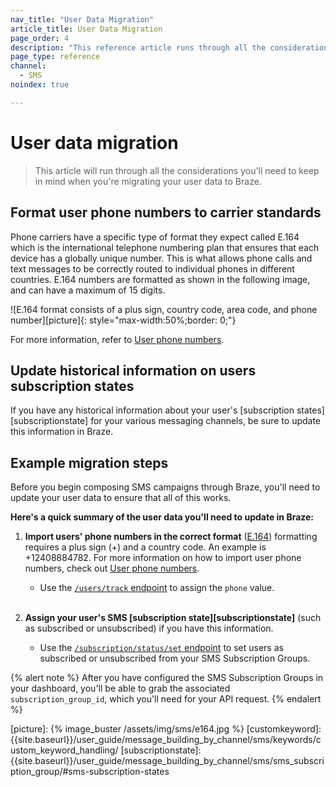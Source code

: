 ```yaml
---
nav_title: "User Data Migration"
article_title: User Data Migration
page_order: 4
description: "This reference article runs through all the considerations you'll need to keep in mind when you're migrating your user data to Braze."
page_type: reference
channel:
  - SMS
noindex: true

---
```


# User data migration

> This article will run through all the considerations you'll need to keep in mind when you're migrating your user data to Braze.

## Format user phone numbers to carrier standards

Phone carriers have a specific type of format they expect called E.164 which is the international telephone numbering plan that ensures that each device has a globally unique number. This is what allows phone calls and text messages to be correctly routed to individual phones in different countries. E.164 numbers are formatted as shown in the following image, and can have a maximum of 15 digits.

![E.164 format consists of a plus sign, country code, area code, and phone number][picture]{: style="max-width:50%;border: 0;"}

For more information, refer to [User phone numbers][userphone].

## Update historical information on users subscription states

If you have any historical information about your user's [subscription states][subscriptionstate] for your various messaging channels, be sure to update this information in Braze.

## Example migration steps

Before you begin composing SMS campaigns through Braze, you'll need to update your user data to ensure that all of this works.

**Here's a quick summary of the user data you'll need to update in Braze:**

1. **Import users' phone numbers in the correct format** ([E.164][0]) formatting requires a plus sign (+) and a country code. An example is +12408884782. For more information on how to import user phone numbers, check out [User phone numbers][userphone].
    * Use the [`/users/track` endpoint][1] to assign the `phone` value.<br><br>

2. **Assign your user's SMS [subscription state][subscriptionstate]** (such as subscribed or unsubscribed) if you have this information.
    * Use the [`/subscription/status/set` endpoint][6] to set users as subscribed or unsubscribed from your SMS Subscription Groups.

{% alert note %}
After you have configured the SMS Subscription Groups in your dashboard, you'll be able to grab the associated `subscription_group_id`, which you'll need for your API request.
{% endalert %}

[0]: https://en.wikipedia.org/wiki/E.164
[userphone]: {{site.baseurl}}/user_guide/message_building_by_channel/sms/phone_numbers/user_phone_numbers/
[1]: {{site.baseurl}}/api/endpoints/user_data/post_user_track/
[2]: {{site.baseurl}}/api/endpoints/user_data/post_user_alias/
[3]: {{site.baseurl}}/developer_guide/platform_integration_guides/swift/analytics/setting_user_ids/#aliasing-users
[4]: {{site.baseurl}}/developer_guide/platform_integration_guides/android/analytics/setting_user_ids/#aliasing-users
[5]: {{site.baseurl}}/developer_guide/platform_integration_guides/web/analytics/setting_user_ids/#aliasing-users
[6]: {{site.baseurl}}/api/endpoints/subscription_groups/post_update_user_subscription_group_status/
[picture]: {% image_buster /assets/img/sms/e164.jpg %}
[customkeyword]: {{site.baseurl}}/user_guide/message_building_by_channel/sms/keywords/custom_keyword_handling/
[subscriptionstate]: {{site.baseurl}}/user_guide/message_building_by_channel/sms/sms_subscription_group/#sms-subscription-states
